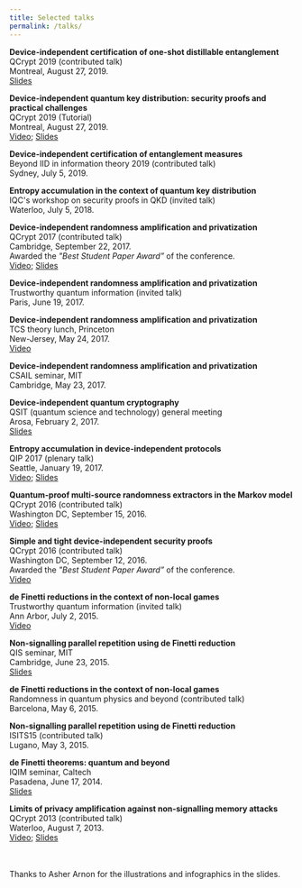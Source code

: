 ```yaml
---
title: Selected talks
permalink: /talks/
---
```

**Device-independent certification of one-shot distillable entanglement** <br/>
QCrypt 2019 (contributed talk) <br/>
Montreal, August 27, 2019. <br/>
[Slides](/assets/slides/QCrypt19_EC.pdf)

**Device-independent quantum key distribution: security proofs and practical challenges** <br/>
QCrypt 2019 (Tutorial) <br/>
Montreal, August 27, 2019. <br/>
[Video](https://www.youtube.com/watch?v=5KsW0d9JeqQ); [Slides](/assets/slides/Tutorial_QCrypt19.pdf)

**Device-independent certification of entanglement measures** <br/>
Beyond IID in information theory 2019 (contributed talk) <br/>
Sydney, July 5, 2019. <br/>

**Entropy accumulation in the context of quantum key distribution** <br/>
IQC's workshop on security proofs in QKD (invited talk) <br/>
Waterloo, July 5, 2018. <br/>

**Device-independent randomness amplification and privatization** <br/>
QCrypt 2017 (contributed talk) <br/>
Cambridge, September 22, 2017. <br/>
Awarded the *"Best Student Paper Award”* of the conference. <br/>
[Video](https://www.youtube.com/watch?v=Z2lN-TlLUBE); [Slides](/assets/slides/QCrypt17.pdf)

**Device-independent randomness amplification and privatization** <br/>
Trustworthy quantum information (invited talk) <br/>
Paris, June 19, 2017. <br/>

**Device-independent randomness amplification and privatization** <br/>
TCS theory lunch, Princeton <br/>
New-Jersey, May 24, 2017. <br/>
[Video](https://www.youtube.com/watch?v=IExc4pR40Ik)

**Device-independent randomness amplification and privatization** <br/>
CSAIL seminar, MIT <br/>
Cambridge, May 23, 2017.

**Device-independent quantum cryptography** <br/>
QSIT (quantum science and technology) general meeting <br/>
Arosa, February 2, 2017.<br/>
[Slides](/assets/slides/Arosa17.pdf)

**Entropy accumulation in device-independent protocols** <br/> 
QIP 2017 (plenary talk) <br/>
Seattle, January 19, 2017. <br/>
[Video](https://www.youtube.com/watch?v=4rwA_2aLnLc); [Slides](/assets/slides/QIP17.pdf)

**Quantum-proof multi-source randomness extractors in the Markov model** <br/>
QCrypt 2016 (contributed talk) <br/>
Washington DC, September 15, 2016. <br/>
[Video](https://www.youtube.com/watch?v=CloEUzNqXWs&feature=youtu.be&list=PLUz_4vZOI0H0nfczvYk2C_UbE_BMs8cpY); [Slides](/assets/slides/Ext_QCrypt16.pdf)

**Simple and tight device-independent security proofs** <br/>
QCrypt 2016 (contributed talk) <br/>
Washington DC, September 12, 2016. <br/>
Awarded the *"Best Student Paper Award”* of the conference. <br/>
[Video](https://www.youtube.com/watch?v=JWEdZ16OyWE&feature=youtu.be&list=PLUz_4vZOI0H0nfczvYk2C_UbE_BMs8cpY) 

**de Finetti reductions in the context of non-local games** <br/>
Trustworthy quantum information (invited talk) <br/>
Ann Arbor, July 2, 2015. <br/>
[Video](https://www.youtube.com/watch?v=6OME6EPJeP4)

**Non-signalling parallel repetition using de Finetti reduction** <br/>
QIS seminar, MIT <br/>
Cambridge, June 23, 2015.<br/>
[Slides](/assets/slides/MIT15.pdf)

**de Finetti reductions in the context of non-local games** <br/>
Randomness in quantum physics and beyond (contributed talk) <br/>
Barcelona, May 6, 2015.

**Non-signalling parallel repetition using de Finetti reduction**  <br/>
ISITS15 (contributed talk) <br/>
Lugano, May 3, 2015.

**de Finetti theorems: quantum and beyond** <br/>
IQIM seminar, Caltech <br/>
Pasadena, June 17, 2014.<br/>
[Slides](/assets/slides/Caltech14.pdf)

**Limits of privacy amplification against non-signalling memory attacks** <br/>
QCrypt 2013 (contributed talk)<br/>
Waterloo, August 7, 2013. <br/>
[Video](https://www.youtube.com/watch?v=vXUHCNzP8Pc); [Slides](/assets/slides/QCrypt13.pdf)


<br/><br>
Thanks to Asher Arnon for the illustrations and infographics in the slides. 
